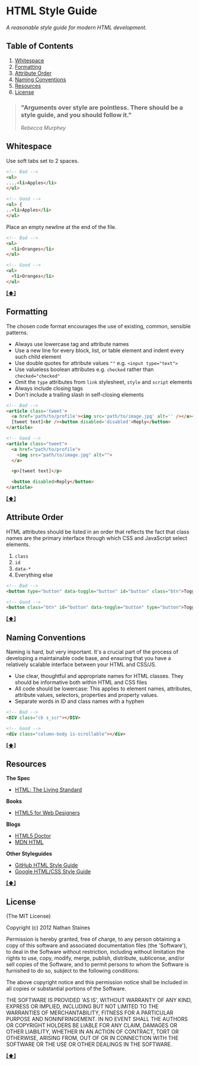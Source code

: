 # HTML Style Guide

*A reasonable style guide for modern HTML development.*

## <a name='TOC'>Table of Contents</a>

1. [Whitespace](#whitespace)
1. [Formatting](#formatting)
1. [Attribute Order](#attribute-order)
1. [Naming Conventions](#naming-conventions)
1. [Resources](#resources)
1. [License](#license)

> ### "Arguments over style are pointless. There should be a style guide, and you should follow it."
>*Rebecca Murphey*

## <a name='whitespace'>Whitespace</a>

Use soft tabs set to 2 spaces.

```html
<!-- Bad -->
<ul>
....<li>Apples</li>
</ul>

<!-- Good -->
<ul> {
..<li>Apples</li>
</ul>
```

Place an empty newline at the end of the file.

```html
<!-- Bad -->
<ul>
  <li>Oranges</li>
</ul>
```

```html
<!-- Good -->
<ul>
  <li>Oranges</li>
</ul>

```

**[[⬆]](#TOC)**

## <a name='formatting'>Formatting</a>

The chosen code format encourages the use of existing, common, sensible patterns.

+ Always use lowercase tag and attribute names
+ Use a new line for every block, list, or table element and indent every such child element
+ Use double quotes for attribute values `""` e.g. `<input type="text">`
+ Use valueless boolean attributes e.g. `checked` rather than `checked="checked"`
+ Omit the `type` attributes from `link` stylesheet, `style` and `script` elements
+ Always include closing tags
+ Don't include a trailing slash in self-closing elements

```html
<!-- Bad -->
<article class='tweet'>
  <a href='path/to/profile'><img src='path/to/image.jpg' alt='' /></a><br />
  [tweet text]<br /><button disabled='disabled'>Reply</button>
</article>

<!-- Good -->
<article class="tweet">
  <a href="path/to/profile">
    <img src="path/to/image.jpg" alt="">
  </a>

  <p>[tweet text]</p>

  <button disabled>Reply</button>
</article>
```

**[[⬆]](#TOC)**

## <a name='attribute-order'>Attribute Order</a>

HTML attributes should be listed in an order that reflects the fact that class names are the primary interface through which CSS and JavaScript select elements.

1. `class`
1. `id`
1. `data-*`
1. Everything else

```html
<!-- Bad -->
<button type="button" data-toggle="button" id="button" class="btn">Toggle</button>

<!-- Good -->
<button class="btn" id="button" data-toggle="button" type="button">Toggle</button>
```

**[[⬆]](#TOC)**

## <a name='naming-conventions'>Naming Conventions</a>

Naming is hard, but very important. It's a crucial part of the process of developing a maintainable code base, and ensuring that you have a relatively scalable interface between your HTML and CSS/JS.

+ Use clear, thoughtful and appropriate names for HTML classes. They should be informative both within HTML and CSS files
+ All code should be lowercase: This applies to element names, attributes, attribute values, selectors, properties and property values.
+ Separate words in ID and class names with a hyphen

```html
<!-- Bad -->
<DIV class="cb s_scr"></DIV>

<!-- Good -->
<div class="column-body is-scrollable"></div>
```

**[[⬆]](#TOC)**

## <a name='resources'>Resources</a>

**The Spec**

+ [HTML: The Living Standard](http://developers.whatwg.org/)

**Books**

+ [HTML5 for Web Designers](http://www.abookapart.com/products/html5-for-web-designers)

**Blogs**

+ [HTML5 Doctor](http://html5doctor.com/)
+ [MDN HTML](https://developer.mozilla.org/en/docs/HTML)

**Other Styleguides**

+ [GitHub HTML Style Guide](https://github.com/styleguide/html)
+ [Google HTML/CSS Style Guide](http://google-styleguide.googlecode.com/svn/trunk/htmlcssguide.xml)

**[[⬆]](#TOC)**

## <a name='license'>License</a>

(The MIT License)

Copyright (c) 2012 Nathan Staines

Permission is hereby granted, free of charge, to any person obtaining
a copy of this software and associated documentation files (the
'Software'), to deal in the Software without restriction, including
without limitation the rights to use, copy, modify, merge, publish,
distribute, sublicense, and/or sell copies of the Software, and to
permit persons to whom the Software is furnished to do so, subject to
the following conditions:

The above copyright notice and this permission notice shall be
included in all copies or substantial portions of the Software.

THE SOFTWARE IS PROVIDED 'AS IS', WITHOUT WARRANTY OF ANY KIND,
EXPRESS OR IMPLIED, INCLUDING BUT NOT LIMITED TO THE WARRANTIES OF
MERCHANTABILITY, FITNESS FOR A PARTICULAR PURPOSE AND NONINFRINGEMENT.
IN NO EVENT SHALL THE AUTHORS OR COPYRIGHT HOLDERS BE LIABLE FOR ANY
CLAIM, DAMAGES OR OTHER LIABILITY, WHETHER IN AN ACTION OF CONTRACT,
TORT OR OTHERWISE, ARISING FROM, OUT OF OR IN CONNECTION WITH THE
SOFTWARE OR THE USE OR OTHER DEALINGS IN THE SOFTWARE.

**[[⬆]](#TOC)**
